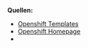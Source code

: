 
**Quellen:**
* [Openshift Templates](https://docs.openshift.org/latest/dev_guide/templates.html#writing-templates)
* [Openshift Homepage](https://www.openshift.org/)
* []()